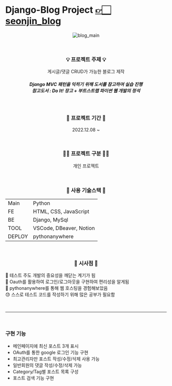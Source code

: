 # Django-Blog Project [👉🏻 seonjin_blog](https://seonjin.pythonanywhere.com "개발블로그")

<div align="center">

![blog_main](https://user-images.githubusercontent.com/126320580/224957898-1ab579b7-bc1c-4833-88f3-6cdcab0eae8d.png)

&nbsp;

<h3>💡 프로젝트 주제 💡</h3>
<p>게시글/댓글 CRUD가 가능한 블로그 제작</p>
<h5>Django MVC 패턴을 익히기 위해 도서를 참고하여 실습 진행<br/>
<i>참고도서 : Do It! 장고 + 부트스트랩 파이썬 웹 개발의 정석</i></h5>

&nbsp;

<h3>📆 프로젝트 기간 📆</h3>
<p>2022.12.08 ~</p>

&nbsp;

<h3>🧑‍💻 프로젝트 구분 🧑‍💻</h3>
<p>개인 프로젝트</p>

&nbsp;

<h3>🔧 사용 기술스택 🔧</h2>
<table>
    <tr>
        <td>Main</td>
        <td>Python</td>
    </tr>
    <tr>
        <td>FE</td>
        <td>HTML, CSS, JavaScript</td>
    </tr>
    <tr>
        <td>BE</td>
        <td>Django, MySql</td>
    </tr>
    <tr>
        <td>TOOL</td>
        <td>VSCode, DBeaver, Notion</td>
    </tr>
    <tr>
        <td>DEPLOY</td>
        <td>pythonanywhere</td>
    </tr>
</table>

&nbsp;

<h3>📝 시사점 📝</h2>
</div>
🙂 테스트 주도 개발의 중요성을 깨닫는 계기가 됨<br/>
🙂 Oauth를 활용하여 로그인/로그아웃을 구현하여 편리성을 알게됨 <br/>
🙂 pythonanywhere를 통해 웹 호스팅을 경험해보았음<br/>
😓 스스로 테스트 코드를 작성하기 위해 많은 공부가 필요함

&nbsp;

---

&nbsp;

### 구현 기능

- 메인페이지에 최신 포스트 3개 표시
- OAuth를 통한 google 로그인 기능 구현
- 최고관리자만 포스트 작성/수정/삭제 사용 가능
- 일반회원의 댓글 작성/수정/삭제 가능
- Category/Tag별 포스트 목록 구성
- 포스트 검색 기능 구현
